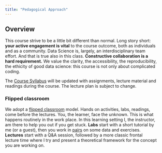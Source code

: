 ```yaml
---
title: "Pedagogical Approach"
---
```


## Overview

This course strive to be a little bit different than normal. Long story short: **your active engagement is vital** to the course outcome, both as individuals and as a community. Data Science is, largely, an interdisciplinary team effort. And that is true also in this class. **Constructive collaboration is a hard requirement.** We value the clarity, the accessibility, the reproducibility, the ethicity of good data science: this course is not only about complicated coding.

The [Course Syllabus](/syllabus) will be updated with assignments, lecture material and readings during the course. The lecture plan is subject to change.

### Flipped classroom

We adopt a [flipped classroom](https://en.wikipedia.org/wiki/Flipped_classroom) model. Hands on activities, labs, readings, come before the lectures. You, the learner, face the unknown. This is what happens routinely in the work place. In this learning setting I, the instructor, am there to help you out if you get stuck. **Labs** start with a short tutorial by me (or a guest), then you work in [pairs](https://en.wikipedia.org/wiki/Pair_programming) on some data and exercises. **Lectures** start with a Q&A session, followed by a more classic frontal lecture time where I try and present a theoretical framework for the concept you are working on.